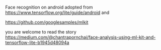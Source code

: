 

Face recognition on android
adopted from
https://www.tensorflow.org/lite/guide/android
and

https://github.com/googlesamples/mlkit

you are welcome to read the story
 https://medium.com/@chantrapornchai/face-analysis-using-ml-kit-and-tensorflow-lite-b1945d48094a
